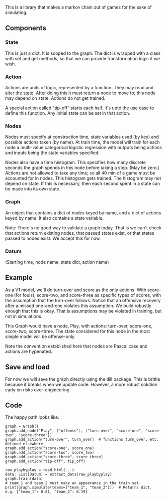 This is a library that makes a markov chain out of games for the sake of simulating.

## Components

### State
This is just a dict.  It is scoped to the graph.  The dict is wrapped with a class with set and get methods, so that we can provide transformation logic if we wish.

### Action
Actions are units of logic, represented by a function.  They may read and alter the state.  After doing this it must return a node to move to; this node may depend on state.  Actions do not get trained.

A special action called "tip-off" starts each half.  It's upto the use case to define this function.  Any initial state can be set in that action.

### Nodes
Nodes must specify at construction time, state variables used (by key) and possible actions taken (by name).  At train time, the model will train for each node a multi-value categorical logistic regression with outputs being actions and inputs being the state variables specified.

Nodes also have a time histogram.  This specifies how many discrete seconds the graph spends in this node before taking a step.  (May be zero.)  Actions are not allowed to take any time; so all 40 min of a game must be accounted for in nodes.  This histogram gets trained.  The histogram may not depend on state.  If this is necessary, then each second spent in a state can be made into its own state.

### Graph
An object that contains a dict of nodes keyed by name, and a dict of actions keyed by name.  It also contains a state variable.

Note: There's no good way to validate a graph today.  That is we can't check that actions return existing nodes, that passed states exist, or that states passed to nodes exist.  We accept this for now.

### Datum

(Starting time, node name, state dict, action name)

## Example
As a V1 model, we'll do turn-over and score as the only actions.  With score-one (for fouls), score-two, and score-three as specific types of scores, with the assumption that the turn-over follows.  Notice that an offensive recovery after a missed one-and-one violates this assumption.  We build robustly enough that this is okay.  That is assumptions may be violated in training, but not in simulations.

This Graph would have a node, Play, with actions: turn-over, score-one, score-two, score-three.  The state considered for this node in the most simple model will be offense-only.

Note the convention established here that nodes are Pascal case and actions are hypenated.

## Save and load

For now we will save the graph directly using the dill package.  This is brittle because it breaks when we update code.  However, a more robust solution early on risks over-engineering.

## Code
The happy path looks like:

```
graph = Graph()
graph.add_node("Play", ["offense"], ["turn-over", "score-one", "score-two", "score-three"])
graph.add_action("turn-over", turn_over)  # functions turn_over, etc. defined elsewhere
graph.add_action("score-one", score_one)
graph.add_action("score-two", score_two)
graph.add_action("score-three", score_three)
graph.add_action("tip-off", tip_off)

raw_playbyplay = read_html(...)
data: List[Datum] = extract_data(raw_playbyplay)
graph.train(data)
# team_1 and team_2 must make an appearance in the train set.
print(graph.simulate(teams=["team_1", "team_2"]))  # Returns dict, e.g. {"team_1": 0.81, "team_2": 0.19}
```
